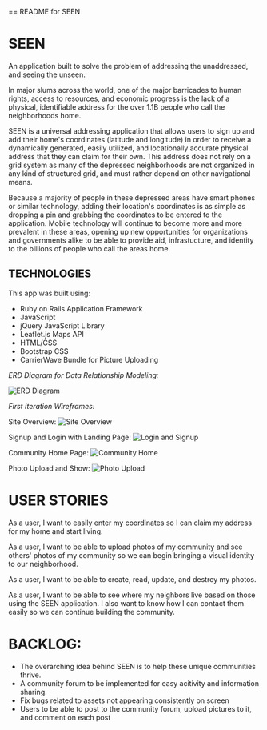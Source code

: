 == README for SEEN

# **SEEN**

An application built to solve the problem of addressing the unaddressed, and seeing the unseen. 

In major slums across the world, one of the major barricades to human rights, access to resources, and economic progress is the lack of a physical, identifiable address for the over 1.1B people who call the neighborhoods home. 

SEEN is a universal addressing application that allows users to sign up and add their home's coordinates (latitude and longitude) in order to receive a dynamically generated, easily utilized, and locationally accurate physical address that they can claim for their own. This address does not rely on a grid system as many of the depressed neighborhoods are not organized in any kind of structured grid, and must rather depend on other navigational means.

Because a majority of people in these depressed areas have smart phones or similar technology, adding their location's coordinates is as simple as dropping a pin and grabbing the coordinates to be entered to the application. Mobile technology will continue to become more and more prevalent in these areas, opening up new opportunities for organizations and governments alike to be able to provide aid, infrastucture, and identity to the billions of people who call the areas home.

## **TECHNOLOGIES**

This app was built using:

- Ruby on Rails Application Framework
- JavaScript
- jQuery JavaScript Library
- Leaflet.js Maps API
- HTML/CSS
- Bootstrap CSS
- CarrierWave Bundle for Picture Uploading

*ERD Diagram for Data Relationship Modeling:*

![ERD Diagram](https://github.com/samhager11/SEEN/tree/master/wireframes_and_erd/ERD_Project2.png)

*First Iteration Wireframes:*

Site Overview:
![Site Overview](https://github.com/samhager11/SEEN/tree/master/wireframes_and_erd/thumb_IMG_1508_1024.jpg)

Signup and Login with Landing Page:
![Login and Signup](https://github.com/samhager11/SEEN/tree/master/wireframes_and_erd/thumb_IMG_1515_1024.jpg)

Community Home Page:
![Community Home](https://github.com/samhager11/SEEN/tree/master/wireframes_and_erd/thumb_IMG_1518_1024.jpg)

Photo Upload and Show:
![Photo Upload](https://github.com/samhager11/SEEN/tree/master/wireframes_and_erd/thumb_IMG_1519_1024.jpg)

# **USER STORIES**

As a user, I want to easily enter my coordinates so I can claim my address for my home and start living.

As a user, I want to be able to upload photos of my community and see others' photos of my community so we can begin bringing a visual identity to our neighborhood.

As a user, I want to be able to create, read, update, and destroy my photos.

As a user, I want to be able to see where my neighbors live based on those using the SEEN application. I also want to know how I can contact them easily so we can continue building the community.

# **BACKLOG:**

- The overarching idea behind SEEN is to help these unique communities thrive. 
- A community forum to be implemented for easy acitivity and information sharing.
- Fix bugs related to assets not appearing consistently on screen
- Users to be able to post to the community forum, upload pictures to it, and comment on each post

